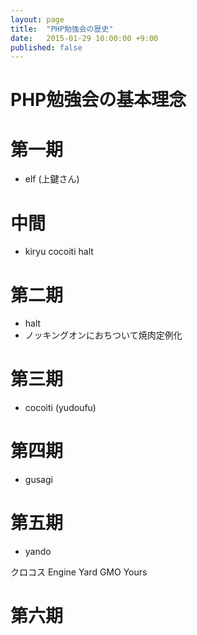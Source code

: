 ```yaml
---
layout: page
title:  "PHP勉強会の歴史"
date:   2015-01-29 10:00:00 +9:00
published: false
---
```


# PHP勉強会の基本理念


# 第一期

- elf (上鍵さん)

# 中間

- kiryu cocoiti halt

# 第二期

- halt
- ノッキングオンにおちついて焼肉定例化

# 第三期

- cocoiti (yudoufu)


# 第四期

- gusagi


# 第五期

- yando

クロコス
Engine Yard
GMO Yours

# 第六期
